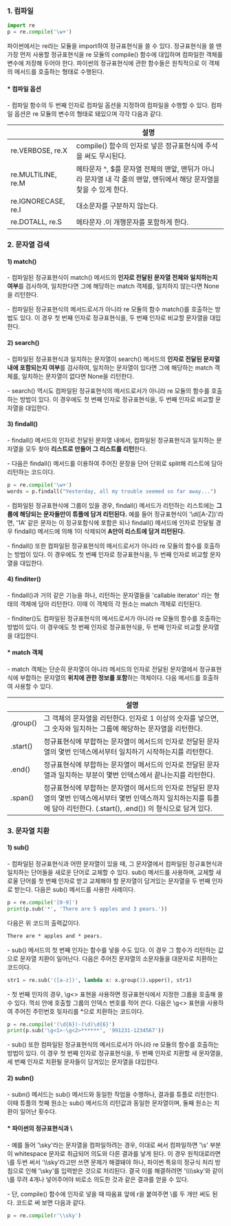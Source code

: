 ### 1. 컴파일

```python
import re
p = re.compile('\w+')
```

파이썬에서는 re라는 모듈을 import하여 정규표현식을 쓸 수 있다. 정규표현식을 쓸 땐 가장 먼저 사용할 정규표현식을 re 모듈의 compile() 함수에 대입하며 컴파일한 객체를 변수에 저장해 두어야 한다. 파이썬의 정규표현식에 관한 함수들은 원칙적으로 이 객체의 메서드를 호출하는 형태로 수행된다.

#### * 컴파일 옵션

\- 컴파일 함수의 두 번째 인자로 컴파일 옵션을 지정하여 컴파일을 수행할 수 있다. 컴파일 옵션은 re 모듈의 변수의 형태로 돼있으며 각각 다음과 같다.

|   | 설명 |
|---|---|
| re.VERBOSE, re.X | compile() 함수의 인자로 넣은 정규표현식에 주석을 써도 무시된다. |
| re.MULTILINE, re.M | 메타문자 ^, $를 문자열 전체의 맨앞, 맨뒤가 아니라 문자열 내 각 줄의 맨앞, 맨뒤에서 해당 문자열을 찾을 수 있게 한다. |
| re.IGNORECASE, re.I | 대소문자를 구분하지 않는다. |
| re.DOTALL, re.S | 메타문자 .이 개행문자를 포함하게 한다. |



### 2. 문자열 검색

#### 1) match()

\- 컴파일된 정규표현식이 match() 메서드의 **인자로 전달된 문자열 전체와 일치하는지 여부**를 검사하여, 일치한다면 그에 해당하는 match 객체를, 일치하지 않는다면 None을 리턴한다.

\- 컴파일된 정규표현식의 메서드로서가 아니라 re 모듈의 함수 match()를 호출하는 방법도 있다. 이 경우 첫 번째 인자로 정규표현식을, 두 번째 인자로 비교할 문자열을 대입한다.

#### 2) search()

\- 컴파일된 정규표현식과 일치하는 문자열이 search() 메서드의 **인자로 전달된 문자열 내에 포함되는지 여부**를 검사하여, 일치하는 문자열이 있다면 그에 해당하는 match 객체를, 일치하는 문자열이 없다면 None을 리턴한다.

\- search() 역시도 컴파일된 정규표현식의 메서드로서가 아니라 re 모듈의 함수를 호출하는 방법이 있다. 이 경우에도 첫 번째 인자로 정규표현식을, 두 번째 인자로 비교할 문자열을 대입한다.

#### 3) findall()

\- findall() 메서드의 인자로 전달된 문자열 내에서, 컴파일된 정규표현식과 일치하는 문자열을 모두 찾아 **리스트로 만들어 그 리스트를 리턴**한다.

\- 다음은 findall() 메서드를 이용하여 주어진 문장을 단어 단위로 split해 리스트에 담아 리턴하는 코드이다.

```python
p = re.compile('\w+')
words = p.findall("Yesterday, all my trouble seemed so far away...")
```

\- 컴파일된 정규표현식에 그룹이 있을 경우, findall() 메서드가 리턴하는 리스트에는 **그룹에 해당되는 문자들만이 튜플에 담겨 리턴된다.** 예를 들어 정규표현식이 '\d([A-Z])'라면, '1A' 같은 문자는 이 정규포함식에 포함은 되나 findall() 메서드에 인자로 전달될 경우 findall() 메서드에 의해 1이 삭제되어 **A만이 리스트에 담겨 리턴된다.**

\- findall() 또한 컴파일된 정규표현식의 메서드로서가 아니라 re 모듈의 함수를 호출하는 방법이 있다. 이 경우에도 첫 번째 인자로 정규표현식을, 두 번째 인자로 비교할 문자열을 대입한다.


#### 4) finditer()

\- findall()과 거의 같은 기능을 하나, 리턴하는 문자열들을 'callable iterator' 라는 형태의 객체에 담아 리턴한다. 이때 이 객체의 각 원소는 match 객체로 리턴된다.

\- finditer()도 컴파일된 정규표현식의 메서드로서가 아니라 re 모듈의 함수를 호출하는 방법이 있다. 이 경우에도 첫 번째 인자로 정규표현식을, 두 번째 인자로 비교할 문자열을 대입한다.


#### * match 객체

\- match 객체는 단순히 문자열이 아니라 메서드의 인자로 전달된 문자열에서 정규표현식에 부합하는 문자열의 **위치에 관한 정보를 포함**하는 객체이다. 다음 메서드를 호출하여 사용할 수 있다.

|   | 설명 |
|---|---|
| .group() | 그 객체의 문자열을 리턴한다. 인자로 1 이상의 숫자를 넣으면, 그 숫자와 일치하는 그룹에 해당하는 문자열을 리턴한다. |
| .start() | 정규표현식에 부합하는 문자열이 메서드의 인자로 전달된 문자열의 몇번 인덱스에서부터 일치하기 시작하는지를 리턴한다. |
| .end() | 정규표현식에 부합하는 문자열이 메서드의 인자로 전달된 문자열과 일치하는 부분이 몇번 인덱스에서 끝나는지를 리턴한다. |
| .span() | 정규표현식에 부합하는 문자열이 메서드의 인자로 전달된 문자열의 몇번 인덱스에서부터 몇번 인덱스까지 일치하는지를 튜플에 담아 리턴한다. (.start(), .end()) 의 형식으로 담겨 있다. |


### 3. 문자열 치환

#### 1) sub()

\- 컴파일된 정규표현식과 어떤 문자열이 있을 때, 그 문자열에서 컴파일된 정규표현식과 일치하는 단어들을 새로운 단어로 교체할 수 있다. sub() 메서드를 사용하며, 교체할 새로울 단어를 첫 번째 인자로 받고 교체해야 할 문자열이 담겨있는 문자열을 두 번째 인자로 받는다. 다음은 sub() 메서드를 사용한 사례이다.

```python
p = re.compile('[0-9]')
print(p.sub('*', 'There are 5 apples and 3 pears.'))
```

다음은 위 코드의 출력값이다.

```HTML
There are * apples and * pears.
```

\- sub() 메서드의 첫 번째 인자는 함수를 넣을 수도 있다. 이 경우 그 함수가 리턴하는 값으로 문자열 치환이 일어난다. 다음은 주어진 문자열의 소문자들을 대문자로 치환하는 코드이다.

```python
str1 = re.sub('([a-z])', lambda x: x.group(1).upper(), str1)
```

\- 첫 번째 인자의 경우, \\g<> 표현을 사용하면 정규표현식에서 지정한 그룹을 호출해 쓸 수 있다. 꺽쇠 안에 호출할 그룹의 인덱스 번호를 적어 쓴다. 다음은 \\g<> 표현을 사용하여 주어진 주민번호 뒷자리를 \*으로 치환하는 코드이다.

```python
p = re.compile('(\d{6})-(\d)\d{6}')
print(p.sub('\g<1>-\g<2>******', '991231-1234567'))
```

\- sub() 또한 컴파일된 정규표현식의 메서드로서가 아니라 re 모듈의 함수를 호출하는 방법이 있다. 이 경우 첫 번째 인자로 정규표현식을, 두 번째 인자로 치환할 새 문자열을, 세 번째 인자로 치환될 문자들이 담겨있는 문자열을 대입한다.



#### 2) subn()

\- subn() 메서드는 sub() 메서드와 동일한 작업을 수행하나, 결과를 튜플로 리턴한다. 이때 튜플의 첫째 원소는 sub() 메서드의 리턴값과 동일한 문자열이며, 둘째 원소는 치환이 일어난 횟수다.








#### * 파이썬의 정규표현식과 \\

\- 예를 들어 '\\sky'라는 문자열을 컴파일하려는 경우, 이대로 써서 컴파일하면 '\\s' 부분이 whitespace 문자로 취급되어 의도와 다른 결과를 낳게 된다. 이 경우 원칙대로라면 \\를 두번 써서 '\\\\sky'라고만 쓰면 문제가 해결돼야 하나, 파이썬 특유의 정규식 처리 방침으로 인해 '\\sky'를 입력받은 것으로 처리된다. 결국 이를 해결하려면 '\\\\\\\\sky'와 같이 \\를 무려 4개나 넣어주어야 비로소 의도한 것과 같은 결과를 얻을 수 있다.

\- 단, compile() 함수에 인자로 넣을 때 따옴표 앞에 r을 붙여주면 \\를 두 개만 써도 된다. 코드로 써 보면 다음과 같다.

```python
p = re.compile(r'\\sky')
```
